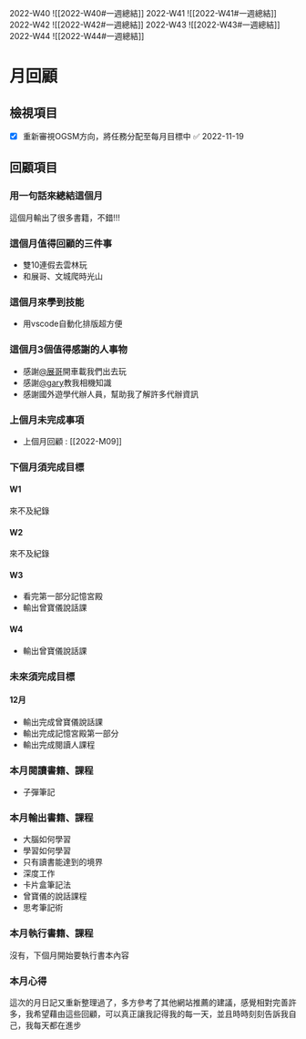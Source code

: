 2022-W40
![[2022-W40#一週總結]]
2022-W41
![[2022-W41#一週總結]]
2022-W42
![[2022-W42#一週總結]]
2022-W43
![[2022-W43#一週總結]]
2022-W44
![[2022-W44#一週總結]]

# 月回顧
## 檢視項目
- [x] 重新審視OGSM方向，將任務分配至每月目標中 ✅ 2022-11-19

## 回顧項目
### 用一句話來總結這個月
這個月輸出了很多書籍，不錯!!!

### 這個月值得回顧的三件事
- 雙10連假去雲林玩
- 和展哥、文城爬時光山

### 這個月來學到技能
- 用vscode自動化排版超方便

### 這個月3個值得感謝的人事物
- 感謝[@展哥](app://obsidian.md/@%E5%B1%95%E5%93%A5)開車載我們出去玩
- 感謝[@gary](@gary)教我相機知識
- 感謝國外遊學代辦人員，幫助我了解許多代辦資訊

### 上個月未完成事項
- 上個月回顧 : [[2022-M09]]

### 下個月須完成目標
#### W1 
來不及紀錄

#### W2 
來不及紀錄

#### W3 
- 看完第一部分記憶宮殿
- 輸出曾寶儀說話課

#### W4 
- 輸出曾寶儀說話課

### 未來須完成目標
#### 12月
- 輸出完成曾寶儀說話課
- 輸出完成記憶宮殿第一部分
- 輸出完成閱讀人課程

### 本月閱讀書籍、課程
- 子彈筆記

### 本月輸出書籍、課程
- 大腦如何學習
- 學習如何學習
- 只有讀書能達到的境界
- 深度工作
- 卡片盒筆記法
- 曾寶儀的說話課程
- 思考筆記術

### 本月執行書籍、課程
沒有，下個月開始要執行書本內容

### 本月心得
這次的月日記又重新整理過了，多方參考了其他網站推薦的建議，感覺相對完善許多，我希望藉由這些回顧，可以真正讓我記得我的每一天，並且時時刻刻告訴我自己，我每天都在進步
